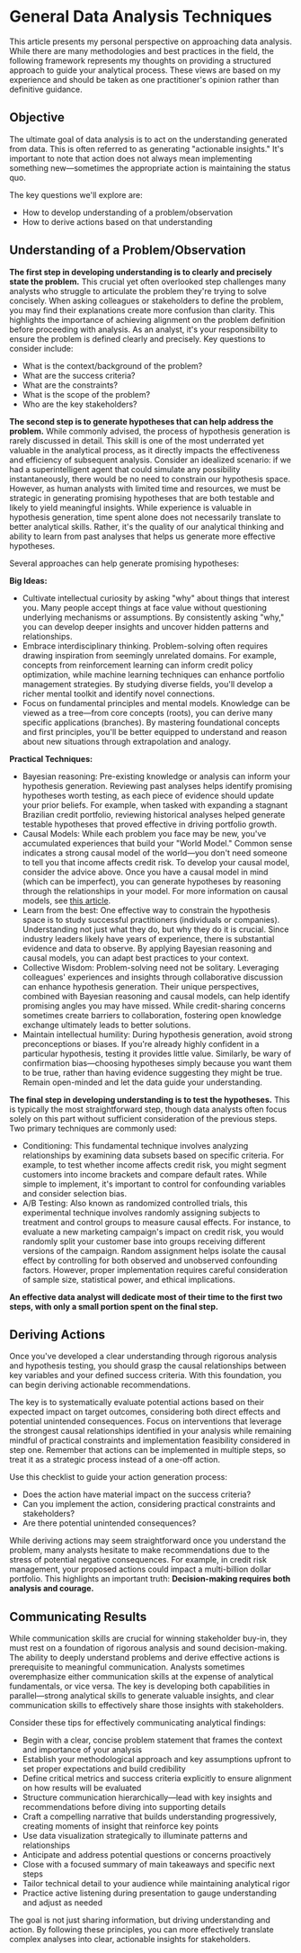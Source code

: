 # General Data Analysis Techniques

This article presents my personal perspective on approaching data analysis. While there are many methodologies and best practices in the field, the following framework represents my thoughts on providing a structured approach to guide your analytical process. These views are based on my experience and should be taken as one practitioner's opinion rather than definitive guidance.

## Objective

The ultimate goal of data analysis is to act on the understanding generated from data. This is often referred to as generating "actionable insights." It's important to note that action does not always mean implementing something new—sometimes the appropriate action is maintaining the status quo.

The key questions we'll explore are:

- How to develop understanding of a problem/observation
- How to derive actions based on that understanding

## Understanding of a Problem/Observation

**The first step in developing understanding is to clearly and precisely state the problem.** This crucial yet often overlooked step challenges many analysts who struggle to articulate the problem they're trying to solve concisely. When asking colleagues or stakeholders to define the problem, you may find their explanations create more confusion than clarity. This highlights the importance of achieving alignment on the problem definition before proceeding with analysis. As an analyst, it's your responsibility to ensure the problem is defined clearly and precisely. Key questions to consider include:

- What is the context/background of the problem?
- What are the success criteria?
- What are the constraints?
- What is the scope of the problem?
- Who are the key stakeholders?

**The second step is to generate hypotheses that can help address the problem.** While commonly advised, the process of hypothesis generation is rarely discussed in detail. This skill is one of the most underrated yet valuable in the analytical process, as it directly impacts the effectiveness and efficiency of subsequent analysis. Consider an idealized scenario: if we had a superintelligent agent that could simulate any possibility instantaneously, there would be no need to constrain our hypothesis space. However, as human analysts with limited time and resources, we must be strategic in generating promising hypotheses that are both testable and likely to yield meaningful insights. While experience is valuable in hypothesis generation, time spent alone does not necessarily translate to better analytical skills. Rather, it's the quality of our analytical thinking and ability to learn from past analyses that helps us generate more effective hypotheses.

Several approaches can help generate promising hypotheses:

**Big Ideas:**

- Cultivate intellectual curiosity by asking "why" about things that interest you. Many people accept things at face value without questioning underlying mechanisms or assumptions. By consistently asking "why," you can develop deeper insights and uncover hidden patterns and relationships.
- Embrace interdisciplinary thinking. Problem-solving often requires drawing inspiration from seemingly unrelated domains. For example, concepts from reinforcement learning can inform credit policy optimization, while machine learning techniques can enhance portfolio management strategies. By studying diverse fields, you'll develop a richer mental toolkit and identify novel connections.
- Focus on fundamental principles and mental models. Knowledge can be viewed as a tree—from core concepts (roots), you can derive many specific applications (branches). By mastering foundational concepts and first principles, you'll be better equipped to understand and reason about new situations through extrapolation and analogy.

**Practical Techniques:**

- Bayesian reasoning: Pre-existing knowledge or analysis can inform your hypothesis generation. Reviewing past analyses helps identify promising hypotheses worth testing, as each piece of evidence should update your prior beliefs. For example, when tasked with expanding a stagnant Brazilian credit portfolio, reviewing historical analyses helped generate testable hypotheses that proved effective in driving portfolio growth.
- Causal Models: While each problem you face may be new, you've accumulated experiences that build your "World Model." Common sense indicates a strong causal model of the world—you don't need someone to tell you that income affects credit risk. To develop your causal model, consider the advice above. Once you have a causal model in mind (which can be imperfect), you can generate hypotheses by reasoning through the relationships in your model. For more information on causal models, see [this article](../prediction/intervention_response).
- Learn from the best: One effective way to constrain the hypothesis space is to study successful practitioners (individuals or companies). Understanding not just what they do, but why they do it is crucial. Since industry leaders likely have years of experience, there is substantial evidence and data to observe. By applying Bayesian reasoning and causal models, you can adapt best practices to your context.
- Collective Wisdom: Problem-solving need not be solitary. Leveraging colleagues' experiences and insights through collaborative discussion can enhance hypothesis generation. Their unique perspectives, combined with Bayesian reasoning and causal models, can help identify promising angles you may have missed. While credit-sharing concerns sometimes create barriers to collaboration, fostering open knowledge exchange ultimately leads to better solutions.
- Maintain intellectual humility: During hypothesis generation, avoid strong preconceptions or biases. If you're already highly confident in a particular hypothesis, testing it provides little value. Similarly, be wary of confirmation bias—choosing hypotheses simply because you want them to be true, rather than having evidence suggesting they might be true. Remain open-minded and let the data guide your understanding.

**The final step in developing understanding is to test the hypotheses.** This is typically the most straightforward step, though data analysts often focus solely on this part without sufficient consideration of the previous steps. Two primary techniques are commonly used:

- Conditioning: This fundamental technique involves analyzing relationships by examining data subsets based on specific criteria. For example, to test whether income affects credit risk, you might segment customers into income brackets and compare default rates. While simple to implement, it's important to control for confounding variables and consider selection bias.
- A/B Testing: Also known as randomized controlled trials, this experimental technique involves randomly assigning subjects to treatment and control groups to measure causal effects. For instance, to evaluate a new marketing campaign's impact on credit risk, you would randomly split your customer base into groups receiving different versions of the campaign. Random assignment helps isolate the causal effect by controlling for both observed and unobserved confounding factors. However, proper implementation requires careful consideration of sample size, statistical power, and ethical implications.

**An effective data analyst will dedicate most of their time to the first two steps, with only a small portion spent on the final step.**

## Deriving Actions

Once you've developed a clear understanding through rigorous analysis and hypothesis testing, you should grasp the causal relationships between key variables and your defined success criteria. With this foundation, you can begin deriving actionable recommendations.

The key is to systematically evaluate potential actions based on their expected impact on target outcomes, considering both direct effects and potential unintended consequences. Focus on interventions that leverage the strongest causal relationships identified in your analysis while remaining mindful of practical constraints and implementation feasibility considered in step one. Remember that actions can be implemented in multiple steps, so treat it as a strategic process instead of a one-off action.

Use this checklist to guide your action generation process:

- Does the action have material impact on the success criteria?
- Can you implement the action, considering practical constraints and stakeholders?
- Are there potential unintended consequences?

While deriving actions may seem straightforward once you understand the problem, many analysts hesitate to make recommendations due to the stress of potential negative consequences. For example, in credit risk management, your proposed actions could impact a multi-billion dollar portfolio. This highlights an important truth: **Decision-making requires both analysis and courage.**

## Communicating Results

While communication skills are crucial for winning stakeholder buy-in, they must rest on a foundation of rigorous analysis and sound decision-making. The ability to deeply understand problems and derive effective actions is prerequisite to meaningful communication. Analysts sometimes overemphasize either communication skills at the expense of analytical fundamentals, or vice versa. The key is developing both capabilities in parallel—strong analytical skills to generate valuable insights, and clear communication skills to effectively share those insights with stakeholders.

Consider these tips for effectively communicating analytical findings:

- Begin with a clear, concise problem statement that frames the context and importance of your analysis
- Establish your methodological approach and key assumptions upfront to set proper expectations and build credibility
- Define critical metrics and success criteria explicitly to ensure alignment on how results will be evaluated
- Structure communication hierarchically—lead with key insights and recommendations before diving into supporting details
- Craft a compelling narrative that builds understanding progressively, creating moments of insight that reinforce key points
- Use data visualization strategically to illuminate patterns and relationships
- Anticipate and address potential questions or concerns proactively
- Close with a focused summary of main takeaways and specific next steps
- Tailor technical detail to your audience while maintaining analytical rigor
- Practice active listening during presentation to gauge understanding and adjust as needed

The goal is not just sharing information, but driving understanding and action. By following these principles, you can more effectively translate complex analyses into clear, actionable insights for stakeholders.
